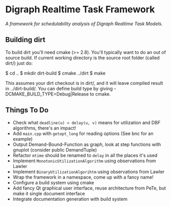 Digraph Realtime Task Framework
===============================
_A framework for schedulability analysis of Digraph Realtime Task Models._

Building dirt
-------------------------------
To build dirt you'll need cmake (>= 2.8). You'll typically want to do an out of source build.
If current working directory is the source root folder (called dirt/) just do:

  $ cd ..
  $ mkdir dirt-build
  $ cmake ../dirt
  $ make

This assumes your dirt checkout is in dirt/, and it will leave compiled result in ../dirt-build/.
You can define build type by giving -DCMAKE_BUILD_TYPE=Debug|Release to cmake.

Things To Do
-------------------------------
  * Check what `deadline(u) < delay(u, v)` means for utilization and DBF algorithms, there's an impact!
  * Add `main.cpp` with `getopt_long` for reading options (See bnc for an example)
  * Output Demand-Bound-Function as graph, look at step functions with gnuplot (consider public DemandTuple)
  * Refactor `mtime` should be renamed to `delay` in all the places it's used
  * Implement `MonotonicUtilizationAlgorithm` using observations from Lawler
  * Implement `BinaryUtilizationAlgorihtm` using observations from Lawler
  * Wrap the framework in a namespace, come up with a fancy name!
  * Configure a build system using cmake
  * Add fancy Qt graphical user interface, reuse architecture from PeTe, but make it single document interface
  * Integrate documentation generation with build system



